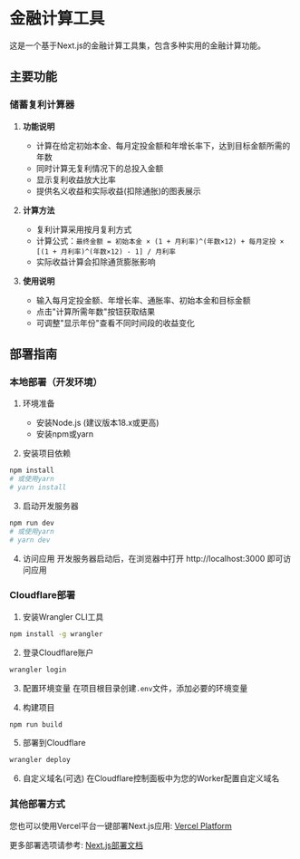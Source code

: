 # 金融计算工具

这是一个基于Next.js的金融计算工具集，包含多种实用的金融计算功能。

## 主要功能

### 储蓄复利计算器

1. **功能说明**
   - 计算在给定初始本金、每月定投金额和年增长率下，达到目标金额所需的年数
   - 同时计算无复利情况下的总投入金额
   - 显示复利收益放大比率
   - 提供名义收益和实际收益(扣除通胀)的图表展示

2. **计算方法**
   - 复利计算采用按月复利方式
   - 计算公式：`最终金额 = 初始本金 × (1 + 月利率)^(年数×12) + 每月定投 × [(1 + 月利率)^(年数×12) - 1] / 月利率`
   - 实际收益计算会扣除通货膨胀影响

3. **使用说明**
   - 输入每月定投金额、年增长率、通胀率、初始本金和目标金额
   - 点击"计算所需年数"按钮获取结果
   - 可调整"显示年份"查看不同时间段的收益变化

## 部署指南

### 本地部署（开发环境）
1. 环境准备
   - 安装Node.js (建议版本18.x或更高)
   - 安装npm或yarn

2. 安装项目依赖
```bash
npm install
# 或使用yarn
# yarn install
```

3. 启动开发服务器
```bash
npm run dev
# 或使用yarn
# yarn dev
```

4. 访问应用
   开发服务器启动后，在浏览器中打开 http://localhost:3000 即可访问应用

### Cloudflare部署
1. 安装Wrangler CLI工具
```bash
npm install -g wrangler
```

2. 登录Cloudflare账户
```bash
wrangler login
```

3. 配置环境变量
   在项目根目录创建`.env`文件，添加必要的环境变量

4. 构建项目
```bash
npm run build
```

5. 部署到Cloudflare
```bash
wrangler deploy
```

6. 自定义域名(可选)
   在Cloudflare控制面板中为您的Worker配置自定义域名

### 其他部署方式
您也可以使用Vercel平台一键部署Next.js应用:
[Vercel Platform](https://vercel.com/new?utm_medium=default-template&filter=next.js&utm_source=create-next-app&utm_campaign=create-next-app-readme)

更多部署选项请参考:
[Next.js部署文档](https://nextjs.org/docs/app/building-your-application/deploying)

